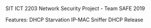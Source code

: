 SIT ICT 2203 Network Security Project - Team SAFE 2019

Features:
DHCP Starvation
IP-MAC Sniffer
DHCP Release

